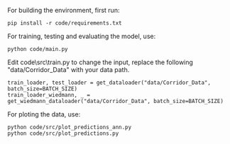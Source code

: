 For building the environment, first run: 

    pip install -r code/requirements.txt

For training, testing and evaluating the model,  use:

    python code/main.py
 
 Edit code\src\train.py to change the input, replace the following "data/Corridor_Data" with your data path.

    train_loader, test_loader = get_dataloader("data/Corridor_Data", batch_size=BATCH_SIZE)
    train_loader_wiedmann, _ = get_wiedmann_dataloader("data/Corridor_Data", batch_size=BATCH_SIZE)

For ploting the data, use: 

    python code/src/plot_predictions_ann.py 
    python code/src/plot_predictions.py
